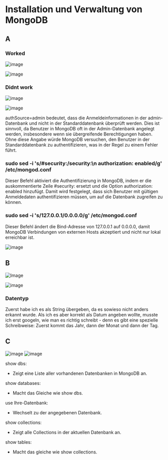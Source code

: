 # Installation und Verwaltung von MongoDB

## A
### Worked
![image](./Bilder/Bild-7.png)

![image](./Bilder/Bild-1.png)

### Didnt work
![image](./Bilder/Bild-8.png)

![image](./Bilder/Bild-9.png)

authSource=admin bedeutet, dass die Anmeldeinformationen in der admin-Datenbank und nicht in der Standarddatenbank überprüft werden.
Dies ist sinnvoll, da Benutzer in MongoDB oft in der Admin-Datenbank angelegt werden, insbesondere wenn sie übergreifende Berechtigungen haben.
Ohne diese Angabe würde MongoDB versuchen, den Benutzer in der Standarddatenbank zu authentifizieren, was in der Regel zu einem Fehler führt.

### sudo sed -i 's/#security:/security:\n  authorization: enabled/g' /etc/mongod.conf
Dieser Befehl aktiviert die Authentifizierung in MongoDB, indem er die auskommentierte Zeile #security: ersetzt und die Option authorization: enabled hinzufügt.
Damit wird festgelegt, dass sich Benutzer mit gültigen Anmeldedaten authentifizieren müssen, um auf die Datenbank zugreifen zu können.

### sudo sed -i 's/127.0.0.1/0.0.0.0/g' /etc/mongod.conf
Dieser Befehl ändert die Bind-Adresse von 127.0.0.1 auf 0.0.0.0, damit MongoDB Verbindungen von externen Hosts akzeptiert und nicht nur lokal erreichbar ist.

![image](./Bilder/Bild-2.png)

## B
![Image](./Bilder/Bild-3.png)

![image](./Bilder/Bild-4.png)

### Datentyp
Zuerst habe ich es als String übergeben, da es sowieso nicht anders erkannt wurde. Als ich es aber korrekt als Datum angeben wollte, musste ich erst googeln, wie man es richtig schreibt - denn es gibt eine spezielle Schreibweise: Zuerst kommt das Jahr, dann der Monat und dann der Tag.

## C
![image](./Bilder/Bild-5.png)
![image](./Bilder/Bild-6.png)

show dbs:
- Zeigt eine Liste aller vorhandenen Datenbanken in MongoDB an.

show databases:
- Macht das Gleiche wie show dbs.

use Ihre-Datenbank:
- Wechselt zu der angegebenen Datenbank.

show collections:
- Zeigt alle Collections in der aktuellen Datenbank an.

show tables:
- Macht das gleiche wie show collections.
